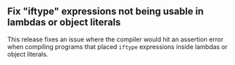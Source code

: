 ## Fix "iftype" expressions not being usable in lambdas or object literals

This release fixes an issue where the compiler would hit an assertion error when compiling programs that placed `iftype` expressions inside lambdas or object literals.
